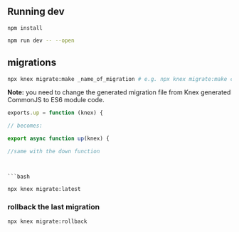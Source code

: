 ## Running dev

`npm install`

```bash
npm run dev -- --open
```

## migrations

```bash
npx knex migrate:make _name_of_migration # e.g. npx knex migrate:make create_users
```

**Note:** you need to change the generated migration file from Knex generated CommonJS to ES6 module code.

```javascript
exports.up = function (knex) {

// becomes:

export async function up(knex) {

//same with the down function
```

````


```bash

npx knex migrate:latest
````

### rollback the last migration

```bash
npx knex migrate:rollback
```
